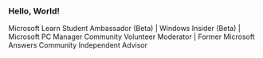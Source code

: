 ### Hello, World!
Microsoft Learn Student Ambassador (Beta) | Windows Insider (Beta) | Microsoft PC Manager Community Volunteer Moderator | Former Microsoft Answers Community Independent Advisor
